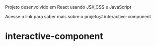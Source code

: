 Projeto desenvolvido em React usando JSX,CSS e JavaScript

Acesse o link para saber mais sobre o projeto;# interactive-component
# interactive-component
